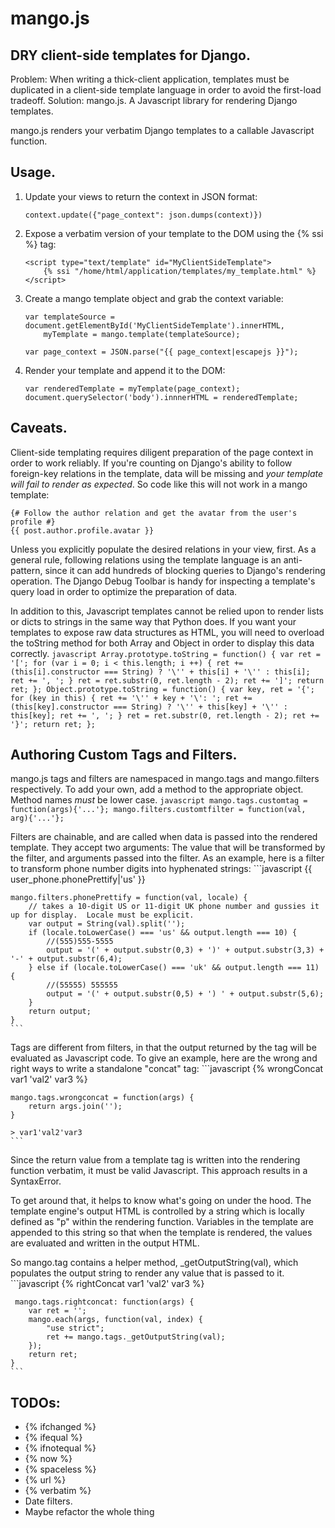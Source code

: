 mango.js
=====
DRY client-side templates for Django.
-------------------------------------

Problem:    When writing a thick-client application, templates must be duplicated in a client-side template language in
order to avoid the first-load tradeoff.
Solution:   mango.js.  A Javascript library for rendering Django templates.

mango.js renders your verbatim Django templates to a callable Javascript function.


Usage.
---------------
1. Update your views to return the context in JSON format:
    ```
    context.update({"page_context": json.dumps(context)})
    ```

2. Expose a verbatim version of your template to the DOM using the {% ssi %} tag:
    ```
    <script type="text/template" id="MyClientSideTemplate">
        {% ssi "/home/html/application/templates/my_template.html" %}
    </script>
    ```

3.  Create a mango template object and grab the context variable:
    ```
    var templateSource = document.getElementById('MyClientSideTemplate').innerHTML,
        myTemplate = mango.template(templateSource);

    var page_context = JSON.parse("{{ page_context|escapejs }}");
    ```
4.  Render your template and append it to the DOM:
    ```
    var renderedTemplate = myTemplate(page_context);
    document.querySelector('body').innnerHTML = renderedTemplate;
    ```

Caveats.
--------
Client-side templating requires diligent preparation of the page context in order to work reliably.  If you're counting
on Django's ability to follow foreign-key relations in the template, data will be missing and *your template will fail
to render as expected*.  So code like this will not work in a mango template:

    {# Follow the author relation and get the avatar from the user's profile #}
    {{ post.author.profile.avatar }}

Unless you explicitly populate the desired relations in your view, first.  As a general rule, following relations using
the template language is an anti-pattern, since it can add hundreds of blocking queries to Django's rendering operation.
The Django Debug Toolbar is handy for inspecting a template's query load in order to optimize the preparation of data.

In addition to this, Javascript templates cannot be relied upon to render lists or dicts to strings in the same way that
Python does.  If you want your templates to expose raw data structures as HTML, you will need to overload the toString
method for both Array and Object in order to display this data correctly.
    ```javascript
    Array.prototype.toString = function() {
        var ret = '[';
        for (var i = 0; i < this.length; i ++) {
            ret += (this[i].constructor === String) ? '\'' + this[i] + '\'' : this[i];
            ret += ', ';
        }
        ret = ret.substr(0, ret.length - 2);
        ret += ']';
        return ret;
    };
    Object.prototype.toString = function() {
        var key,
            ret = '{';
        for (key in this) {
            ret += '\'' + key + '\': ';
            ret += (this[key].constructor === String) ? '\'' + this[key] + '\'' : this[key];
            ret += ', ';
        }
        ret = ret.substr(0, ret.length - 2);
        ret += '}';
        return ret;
    };
    ```


Authoring Custom Tags and Filters.
---------------------------------
mango.js tags and filters are namespaced in mango.tags and mango.filters respectively.  To add your own, add a method
to the appropriate object.  Method names _must_ be lower case.
    ```javascript
    mango.tags.customtag = function(args){'...'};
    mango.filters.customtfilter = function(val, arg){'...'};
    ```

Filters are chainable, and are called when data is passed into the rendered template.  They accept two arguments:
The value that will be transformed by the filter, and arguments passed into the filter.
As an example, here is a filter to transform phone number digits into hyphenated strings:
    ```javascript
    {{ user_phone.phonePrettify|'us' }}

    mango.filters.phonePrettify = function(val, locale) {
        // takes a 10-digit US or 11-digit UK phone number and gussies it up for display.  Locale must be explicit.
        var output = String(val).split('');
        if (locale.toLowerCase() === 'us' && output.length === 10) {
            //(555)555-5555
            output = '(' + output.substr(0,3) + ')' + output.substr(3,3) + '-' + output.substr(6,4);
        } else if (locale.toLowerCase() === 'uk' && output.length === 11) {
            //(55555) 555555
            output = '(' + output.substr(0,5) + ') ' + output.substr(5,6);
        }
        return output;
    }
    ```

Tags are different from filters, in that the output returned by the tag will be evaluated as Javascript code.  To give
an example, here are the wrong and right ways to write a standalone "concat" tag:
    ```javascript
    {% wrongConcat var1 'val2' var3 %}

    mango.tags.wrongconcat = function(args) {
        return args.join('');
    }

    > var1'val2'var3
    ```

Since the return value from a template tag is written into the rendering function verbatim, it must be valid Javascript.
This approach results in a SyntaxError.

To get around that, it helps to know what's going on under the hood.  The template engine's output HTML is controlled
by a string which is locally defined as "p" within the rendering function.  Variables in the template are appended to
this string so that when the template is rendered, the values are evaluated and written in the output HTML.

So mango.tag contains a helper method, _getOutputString(val), which populates the output string to render any value that
is passed to it.
    ```javascript
    {% rightConcat var1 'val2' var3 %}

     mango.tags.rightconcat: function(args) {
        var ret = '';
        mango.each(args, function(val, index) {
            "use strict";
            ret += mango.tags._getOutputString(val);
        });
        return ret;
    }
    ```

TODOs:
------
- {% ifchanged %}
- {% ifequal %}
- {% ifnotequal %}
- {% now %}
- {% spaceless %}
- {% url %}
- {% verbatim %}
- Date filters.
- Maybe refactor the whole thing
